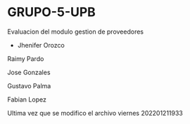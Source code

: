 # GRUPO-5-UPB
Evaluacion del modulo gestion de proveedores

* Jhenifer Orozco

Raimy Pardo

Jose Gonzales

Gustavo Palma

Fabian Lopez

Ultima vez que se modifico el archivo viernes 202201211933

